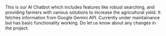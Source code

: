 This is our AI Chatbot which includes features like robust searching, and providing farmers with various solutions to increase the agricultural yield. It fetches information from Google Gemini API. Currently under maintainance but has basic functionality working. Do let us know about any changes in the project.
